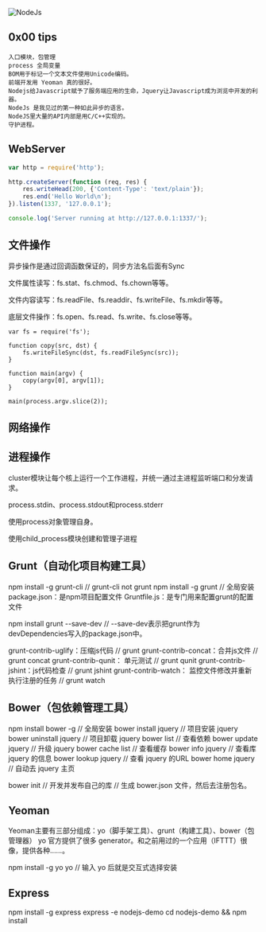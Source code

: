 ![NodeJs](https://github.com/Mukhali/MPLLN/blob/master/NodeJs/Node.js_logo.png)

## 0x00 tips
    
    入口模块，包管理
    process 全局变量
    BOM用于标记一个文本文件使用Unicode编码。
    前端开发用 Yeoman 真的很好。
    Nodejs给Javascript赋予了服务端应用的生命，Jquery让Javascript成为浏览中开发的利器。
    NodeJs 是我见过的第一种如此异步的语言。
    NodeJS里大量的API内部是用C/C++实现的。
    守护进程。


## WebServer

```node.js
var http = require('http');

http.createServer(function (req, res) {
    res.writeHead(200, {'Content-Type': 'text/plain'});
    res.end('Hello World\n');
}).listen(1337, '127.0.0.1');

console.log('Server running at http://127.0.0.1:1337/');
```

## 文件操作
异步操作是通过回调函数保证的，同步方法名后面有Sync

文件属性读写：fs.stat、fs.chmod、fs.chown等等。

文件内容读写：fs.readFile、fs.readdir、fs.writeFile、fs.mkdir等等。

底层文件操作：fs.open、fs.read、fs.write、fs.close等等。

```
var fs = require('fs');

function copy(src, dst) {
    fs.writeFileSync(dst, fs.readFileSync(src));
}

function main(argv) {
    copy(argv[0], argv[1]);
}

main(process.argv.slice(2));
```

## 网络操作

## 进程操作
cluster模块让每个核上运行一个工作进程，并统一通过主进程监听端口和分发请求。

process.stdin、process.stdout和process.stderr

使用process对象管理自身。

使用child_process模块创建和管理子进程

## Grunt（自动化项目构建工具）
npm install -g grunt-cli        // grunt-cli not grunt
npm install -g grunt            // 全局安装
package.json：是npm项目配置文件
Gruntfile.js：是专门用来配置grunt的配置文件

npm install grunt --save-dev   // --save-dev表示把grunt作为devDependencies写入的package.json中。

grunt-contrib-uglify：压缩js代码                       // grunt
grunt-contrib-concat：合并js文件                       // grunt concat
grunt-contrib-qunit： 单元测试                         // grunt qunit
grunt-contrib-jshint：js代码检查                       // grunt jshint
grunt-contrib-watch： 监控文件修改并重新执行注册的任务 // grunt watch


## Bower（包依赖管理工具）
npm install bower -g            // 全局安装
bower install jquery            // 项目安装 jquery
bower uninstall jquery          // 项目卸载 jquery
bower list                      // 查看依赖
bower update jquery             // 升级 jquery
bower cache list                // 查看缓存
bower info jquery               // 查看库 jquery 的信息
bower lookup jquery             // 查看 jquery 的URL 
bower home jquery               // 自动去 jquery 主页

bower init                      // 开发并发布自己的库
// 生成 bower.json 文件，然后去注册包名。

## Yeoman
Yeoman主要有三部分组成：yo（脚手架工具）、grunt（构建工具）、bower（包管理器）
yo 官方提供了很多 generator。和之前用过的一个应用（IFTTT）很像，提供各种……。

npm install -g yo
yo                              // 输入 yo 后就是交互式选择安装

## Express 

npm install -g express
express -e nodejs-demo
cd nodejs-demo && npm install
